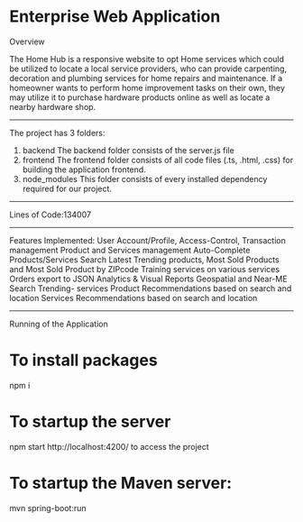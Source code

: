 # Enterprise Web Application

Overview

The Home Hub is a responsive website to opt Home services which could be utilized to locate a local service providers, who can provide carpenting, decoration and plumbing services for  home repairs and maintenance. 
If a homeowner wants to perform home improvement tasks on their own, they may utilize it to purchase hardware products online as well as locate a nearby hardware shop.


**********************************************************************
The project has 3 folders:

1. backend
	The backend folder consists of the server.js file
2. frontend
	The frontend folder consists of all code files (.ts, .html, .css) for building the application frontend.
3. node_modules
	This folder consists of every installed dependency required for our project.

**********************************************************************
Lines of Code:134007

**********************************************************************
Features Implemented:
User Account/Profile, Access-Control, Transaction management
Product and Services management
Auto-Complete Products/Services Search
Latest Trending products, Most Sold Products and Most Sold Product by ZIPcode
Training services on various services
Orders export to JSON
Analytics & Visual Reports
Geospatial and Near-ME Search
Trending- services
Product Recommendations based on search and location
Services Recommendations based on search and location

**********************************************************************
Running of the Application
# To install packages
npm i
# To startup the server
npm start
http://localhost:4200/ to access the project
# To startup the Maven server:
mvn spring-boot:run
